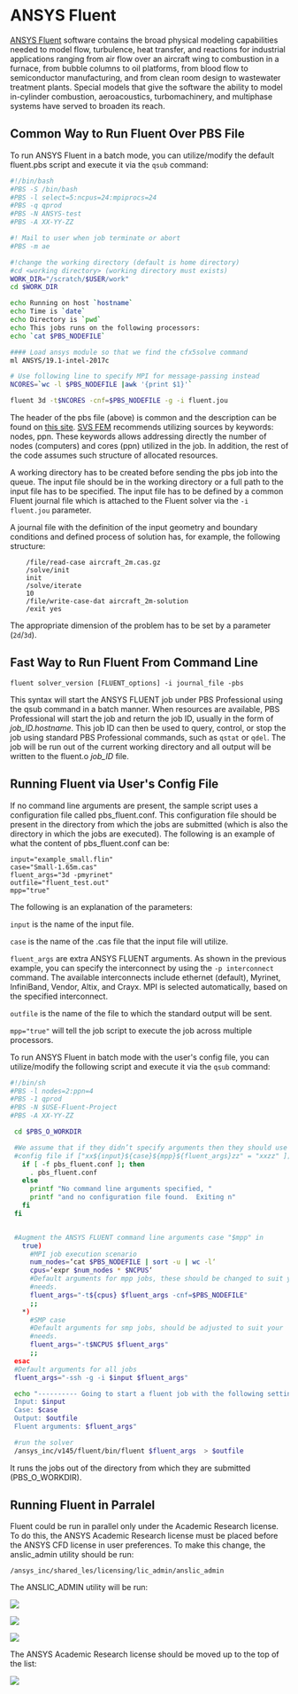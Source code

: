 # ANSYS Fluent

[ANSYS Fluent][a] software contains the broad physical modeling capabilities needed to model flow, turbulence, heat transfer, and reactions for industrial applications ranging from air flow over an aircraft wing to combustion in a furnace, from bubble columns to oil platforms, from blood flow to semiconductor manufacturing, and from clean room design to wastewater treatment plants. Special models that give the software the ability to model in-cylinder combustion, aeroacoustics, turbomachinery, and multiphase systems have served to broaden its reach.

## Common Way to Run Fluent Over PBS File

To run ANSYS Fluent in a batch mode, you can utilize/modify the default fluent.pbs script and execute it via the `qsub` command:

```bash
#!/bin/bash
#PBS -S /bin/bash
#PBS -l select=5:ncpus=24:mpiprocs=24
#PBS -q qprod
#PBS -N ANSYS-test
#PBS -A XX-YY-ZZ

#! Mail to user when job terminate or abort
#PBS -m ae

#!change the working directory (default is home directory)
#cd <working directory> (working directory must exists)
WORK_DIR="/scratch/$USER/work"
cd $WORK_DIR

echo Running on host `hostname`
echo Time is `date`
echo Directory is `pwd`
echo This jobs runs on the following processors:
echo `cat $PBS_NODEFILE`

#### Load ansys module so that we find the cfx5solve command
ml ANSYS/19.1-intel-2017c

# Use following line to specify MPI for message-passing instead
NCORES=`wc -l $PBS_NODEFILE |awk '{print $1}'`

fluent 3d -t$NCORES -cnf=$PBS_NODEFILE -g -i fluent.jou
```

The header of the pbs file (above) is common and the description can be found on [this site][1]. [SVS FEM][b] recommends utilizing sources by keywords: nodes, ppn. These keywords allows addressing directly the number of nodes (computers) and cores (ppn) utilized in the job. In addition, the rest of the code assumes such structure of allocated resources.

A working directory has to be created before sending the pbs job into the queue. The input file should be in the working directory or a full path to the input file has to be specified. The input file has to be defined by a common Fluent journal file which is attached to the Fluent solver via the `-i fluent.jou` parameter.

A journal file with the definition of the input geometry and boundary conditions and defined process of solution has, for example, the following structure:

```console
    /file/read-case aircraft_2m.cas.gz
    /solve/init
    init
    /solve/iterate
    10
    /file/write-case-dat aircraft_2m-solution
    /exit yes
```

The appropriate dimension of the problem has to be set by a parameter (`2d`/`3d`).

## Fast Way to Run Fluent From Command Line

```console
fluent solver_version [FLUENT_options] -i journal_file -pbs
```

This syntax will start the ANSYS FLUENT job under PBS Professional using the qsub command in a batch manner. When resources are available, PBS Professional will start the job and return the job ID, usually in the form of _job_ID.hostname_. This job ID can then be used to query, control, or stop the job using standard PBS Professional commands, such as `qstat` or `qdel`. The job will be run out of the current working directory and all output will be written to the fluent.o _job_ID_ file.

## Running Fluent via User's Config File

If no command line arguments are present, the sample script uses a configuration file called pbs_fluent.conf. This configuration file should be present in the directory from which the jobs are submitted (which is also the directory in which the jobs are executed). The following is an example of what the content of pbs_fluent.conf can be:

```console
input="example_small.flin"
case="Small-1.65m.cas"
fluent_args="3d -pmyrinet"
outfile="fluent_test.out"
mpp="true"
```

The following is an explanation of the parameters:

`input` is the name of the input file.

`case` is the name of the .cas file that the input file will utilize.

`fluent_args` are extra ANSYS FLUENT arguments. As shown in the previous example, you can specify the interconnect by using the `-p interconnect` command. The available interconnects include ethernet (default), Myrinet, InfiniBand, Vendor, Altix, and Crayx. MPI is selected automatically, based on the specified interconnect.

`outfile` is the name of the file to which the standard output will be sent.

`mpp="true"` will tell the job script to execute the job across multiple processors.

To run ANSYS Fluent in batch mode with the user's config file, you can utilize/modify the following script and execute it via the `qsub` command:

```bash
#!/bin/sh
#PBS -l nodes=2:ppn=4
#PBS -1 qprod
#PBS -N $USE-Fluent-Project
#PBS -A XX-YY-ZZ

 cd $PBS_O_WORKDIR

 #We assume that if they didn’t specify arguments then they should use the
 #config file if ["xx${input}${case}${mpp}${fluent_args}zz" = "xxzz" ]; then
   if [ -f pbs_fluent.conf ]; then
     . pbs_fluent.conf
   else
     printf "No command line arguments specified, "
     printf "and no configuration file found.  Exiting n"
   fi
 fi


 #Augment the ANSYS FLUENT command line arguments case "$mpp" in
   true)
     #MPI job execution scenario
     num_nodes=‘cat $PBS_NODEFILE | sort -u | wc -l‘
     cpus=‘expr $num_nodes * $NCPUS‘
     #Default arguments for mpp jobs, these should be changed to suit your
     #needs.
     fluent_args="-t${cpus} $fluent_args -cnf=$PBS_NODEFILE"
     ;;
   *)
     #SMP case
     #Default arguments for smp jobs, should be adjusted to suit your
     #needs.
     fluent_args="-t$NCPUS $fluent_args"
     ;;
 esac
 #Default arguments for all jobs
 fluent_args="-ssh -g -i $input $fluent_args"

 echo "---------- Going to start a fluent job with the following settings:
 Input: $input
 Case: $case
 Output: $outfile
 Fluent arguments: $fluent_args"

 #run the solver
 /ansys_inc/v145/fluent/bin/fluent $fluent_args  > $outfile
```

It runs the jobs out of the directory from which they are submitted (PBS_O_WORKDIR).

## Running Fluent in Parralel

Fluent could be run in parallel only under the Academic Research license. To do this, the ANSYS Academic Research license must be placed before the ANSYS CFD license in user preferences. To make this change, the anslic_admin utility should be run:

```console
/ansys_inc/shared_les/licensing/lic_admin/anslic_admin
```

The ANSLIC_ADMIN utility will be run:

![](../../../img/Fluent_Licence_1.jpg)

![](../../../img/Fluent_Licence_2.jpg)

![](../../../img/Fluent_Licence_3.jpg)

The ANSYS Academic Research license should be moved up to the top of the list:

![](../../../img/Fluent_Licence_4.jpg)

[1]: ../../../general/resources-allocation-policy.md

[a]: http://www.ansys.com/products/fluids/ansys-fluent
[b]: http://www.svsfem.cz
